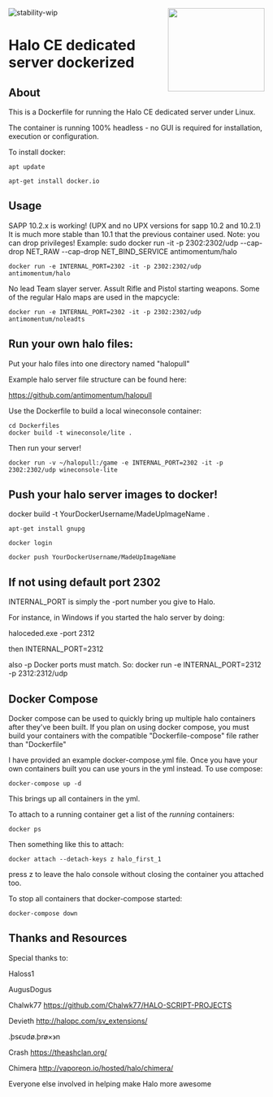 ![stability-wip](https://img.shields.io/badge/stability-unstable-lightgrey.svg)
<img src="https://i.imgur.com/zRXWDEK.png" width="190" height="164" align="right"/>

# Halo CE dedicated server dockerized

## About

This is a Dockerfile for running the Halo CE dedicated server under Linux.

The container is running 100% headless - no GUI is required for installation, execution or configuration.

To install docker:

    apt update

    apt-get install docker.io

## Usage

SAPP 10.2.x is working! (UPX and no UPX versions for sapp 10.2 and 10.2.1) It is much more stable than 10.1 that the previous container used. Note: you can drop privileges! Example: sudo docker run -it -p 2302:2302/udp --cap-drop NET_RAW --cap-drop NET_BIND_SERVICE antimomentum/halo
 
    docker run -e INTERNAL_PORT=2302 -it -p 2302:2302/udp antimomentum/halo


No lead Team slayer server. Assult Rifle and Pistol starting weapons. Some of the regular Halo maps are used in the mapcycle:

    docker run -e INTERNAL_PORT=2302 -it -p 2302:2302/udp antimomentum/noleadts

## Run your own halo files:
Put your halo files into one directory named "halopull"

Example halo server file structure can be found here:


https://github.com/antimomentum/halopull



Use the Dockerfile to build a local wineconsole container:

    cd Dockerfiles
    docker build -t wineconsole/lite .


Then run your server!

    docker run -v ~/halopull:/game -e INTERNAL_PORT=2302 -it -p 2302:2302/udp wineconsole-lite


##  Push your halo server images to docker!

docker build -t YourDockerUsername/MadeUpImageName . 

    apt-get install gnupg

    docker login

    docker push YourDockerUsername/MadeUpImageName

## If not using default port 2302 ## 

INTERNAL_PORT is simply the -port number you give to Halo. 

For instance, in Windows if you started the halo server by doing:

haloceded.exe -port 2312

then INTERNAL_PORT=2312


also -p Docker ports must match. So: docker run -e INTERNAL_PORT=2312 -p 2312:2312/udp

## Docker Compose ##

Docker compose can be used to quickly bring up multiple halo containers after they've been built. If you plan on using docker compose, you must build your containers with the compatible "Dockerfile-compose" file rather than "Dockerfile"

I have provided an example docker-compose.yml file. Once you have your own containers built you can use yours in the yml instead. To use compose:

    docker-compose up -d

This brings up all containers in the yml.

To attach to a running container get a list of the *running* containers:

    docker ps

Then something like this to attach:

    docker attach --detach-keys z halo_first_1


press z to leave the halo console without closing the container you attached too.

To stop all containers that docker-compose started:

    docker-compose down


## Thanks and Resources ##

Special thanks to:

Haloss1

AugusDogus

Chalwk77 https://github.com/Chalwk77/HALO-SCRIPT-PROJECTS

Devieth
http://halopc.com/sv_extensions/

.þsϵυdø.þrø×϶n

Crash
https://theashclan.org/

Chimera http://vaporeon.io/hosted/halo/chimera/ 

Everyone else involved in helping make Halo more awesome

